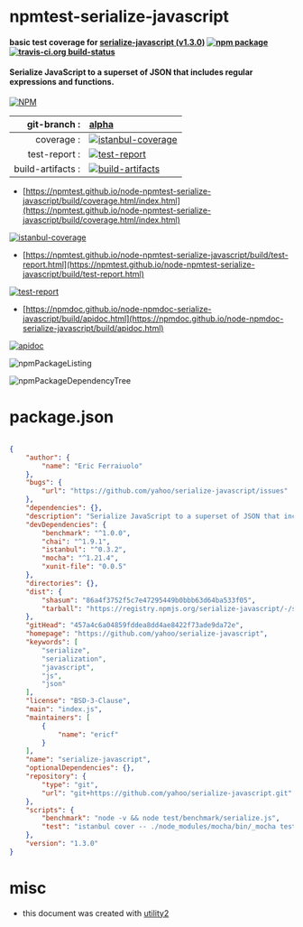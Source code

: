 # npmtest-serialize-javascript

#### basic test coverage for  [serialize-javascript (v1.3.0)](https://github.com/yahoo/serialize-javascript)  [![npm package](https://img.shields.io/npm/v/npmtest-serialize-javascript.svg?style=flat-square)](https://www.npmjs.org/package/npmtest-serialize-javascript) [![travis-ci.org build-status](https://api.travis-ci.org/npmtest/node-npmtest-serialize-javascript.svg)](https://travis-ci.org/npmtest/node-npmtest-serialize-javascript)

#### Serialize JavaScript to a superset of JSON that includes regular expressions and functions.

[![NPM](https://nodei.co/npm/serialize-javascript.png?downloads=true&downloadRank=true&stars=true)](https://www.npmjs.com/package/serialize-javascript)

| git-branch : | [alpha](https://github.com/npmtest/node-npmtest-serialize-javascript/tree/alpha)|
|--:|:--|
| coverage : | [![istanbul-coverage](https://npmtest.github.io/node-npmtest-serialize-javascript/build/coverage.badge.svg)](https://npmtest.github.io/node-npmtest-serialize-javascript/build/coverage.html/index.html)|
| test-report : | [![test-report](https://npmtest.github.io/node-npmtest-serialize-javascript/build/test-report.badge.svg)](https://npmtest.github.io/node-npmtest-serialize-javascript/build/test-report.html)|
| build-artifacts : | [![build-artifacts](https://npmtest.github.io/node-npmtest-serialize-javascript/glyphicons_144_folder_open.png)](https://github.com/npmtest/node-npmtest-serialize-javascript/tree/gh-pages/build)|

- [https://npmtest.github.io/node-npmtest-serialize-javascript/build/coverage.html/index.html](https://npmtest.github.io/node-npmtest-serialize-javascript/build/coverage.html/index.html)

[![istanbul-coverage](https://npmtest.github.io/node-npmtest-serialize-javascript/build/screenCapture.buildCi.browser.%252Ftmp%252Fbuild%252Fcoverage.lib.html.png)](https://npmtest.github.io/node-npmtest-serialize-javascript/build/coverage.html/index.html)

- [https://npmtest.github.io/node-npmtest-serialize-javascript/build/test-report.html](https://npmtest.github.io/node-npmtest-serialize-javascript/build/test-report.html)

[![test-report](https://npmtest.github.io/node-npmtest-serialize-javascript/build/screenCapture.buildCi.browser.%252Ftmp%252Fbuild%252Ftest-report.html.png)](https://npmtest.github.io/node-npmtest-serialize-javascript/build/test-report.html)

- [https://npmdoc.github.io/node-npmdoc-serialize-javascript/build/apidoc.html](https://npmdoc.github.io/node-npmdoc-serialize-javascript/build/apidoc.html)

[![apidoc](https://npmdoc.github.io/node-npmdoc-serialize-javascript/build/screenCapture.buildCi.browser.%252Ftmp%252Fbuild%252Fapidoc.html.png)](https://npmdoc.github.io/node-npmdoc-serialize-javascript/build/apidoc.html)

![npmPackageListing](https://npmtest.github.io/node-npmtest-serialize-javascript/build/screenCapture.npmPackageListing.svg)

![npmPackageDependencyTree](https://npmtest.github.io/node-npmtest-serialize-javascript/build/screenCapture.npmPackageDependencyTree.svg)



# package.json

```json

{
    "author": {
        "name": "Eric Ferraiuolo"
    },
    "bugs": {
        "url": "https://github.com/yahoo/serialize-javascript/issues"
    },
    "dependencies": {},
    "description": "Serialize JavaScript to a superset of JSON that includes regular expressions and functions.",
    "devDependencies": {
        "benchmark": "^1.0.0",
        "chai": "^1.9.1",
        "istanbul": "^0.3.2",
        "mocha": "^1.21.4",
        "xunit-file": "0.0.5"
    },
    "directories": {},
    "dist": {
        "shasum": "86a4f3752f5c7e47295449b0bbb63d64ba533f05",
        "tarball": "https://registry.npmjs.org/serialize-javascript/-/serialize-javascript-1.3.0.tgz"
    },
    "gitHead": "457a4c6a04859fddea8dd4ae8422f73ade9da72e",
    "homepage": "https://github.com/yahoo/serialize-javascript",
    "keywords": [
        "serialize",
        "serialization",
        "javascript",
        "js",
        "json"
    ],
    "license": "BSD-3-Clause",
    "main": "index.js",
    "maintainers": [
        {
            "name": "ericf"
        }
    ],
    "name": "serialize-javascript",
    "optionalDependencies": {},
    "repository": {
        "type": "git",
        "url": "git+https://github.com/yahoo/serialize-javascript.git"
    },
    "scripts": {
        "benchmark": "node -v && node test/benchmark/serialize.js",
        "test": "istanbul cover -- ./node_modules/mocha/bin/_mocha test/unit/ --reporter spec"
    },
    "version": "1.3.0"
}
```



# misc
- this document was created with [utility2](https://github.com/kaizhu256/node-utility2)
